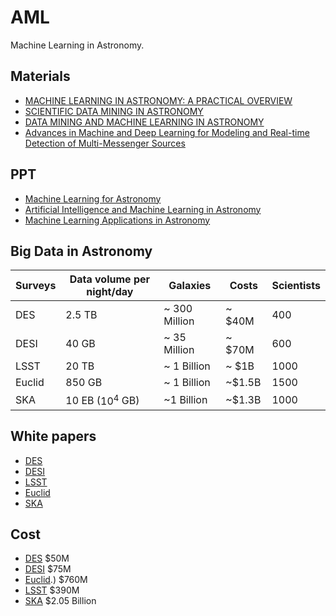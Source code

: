 # AML
Machine Learning in Astronomy.


## Materials
- [MACHINE LEARNING IN ASTRONOMY: A PRACTICAL OVERVIEW](https://arxiv.org/pdf/1904.07248.pdf)
- [SCIENTIFIC DATA MINING IN ASTRONOMY](https://arxiv.org/pdf/1904.07248.pdf)
- [DATA MINING AND MACHINE LEARNING IN ASTRONOMY](https://arxiv.org/pdf/0906.2173.pdf)
- [Advances in Machine and Deep Learning for Modeling and Real-time Detection of Multi-Messenger Sources](https://arxiv.org/pdf/2105.06479.pdf)

## PPT
- [Machine Learning for Astronomy](https://kiss.caltech.edu/workshops/imaging/presentations/fergus.pdf)
- [Artificial Intelligence and Machine Learning in Astronomy](https://www.ucl.ac.uk/astrophysics/sites/astrophysics/files/lahav_ml_cdt_27march2020.pdf)
- [Machine Learning Applications in Astronomy](https://science.nasa.gov/science-red/s3fs-public/atoms/files/5%20-%20Day%201%20Machine%20Learning%20Applications%20in%20Astronomy%20-%20Rebbapragada.pdf)
## Big Data in Astronomy

|Surveys  | Data volume per night/day  | Galaxies  | Costs  |Scientists   |
|---|---|---|---|---|
| DES  | 2.5 TB  | ~ 300 Million  |~ $40M  | 400  |
| DESI  | 40 GB  | ~ 35 Million  | ~ $70M  | 600  |
|LSST   | 20 TB  | ~ 1 Billion  | ~ $1B  | 1000  |
|Euclid | 850 GB  | ~ 1 Billion  | ~$1.5B  | 1500  |
| SKA  |  10 EB ($10^4$ GB)  | ~1 Billion  | ~$1.3B   | 1000  |


## White papers
- [DES](https://arxiv.org/pdf/astro-ph/0510346.pdf)
- [DESI](https://arxiv.org/pdf/1907.10688.pdf)
- [LSST](https://arxiv.org/pdf/1211.0310.pdf)
- [Euclid](https://arxiv.org/pdf/1110.3193.pdf)
- [SKA]()

## Cost
- [DES](https://www.physicscentral.com/explore/action/camera.cfm#:~:text=With%20a%20price%20tag%20of,supernovae%20intermittently%20over%20five%20years.) $50M
- [DESI](https://arxiv.org/pdf/1907.10688.pdf) $75M
- [Euclid](https://www.bbc.com/news/science-environment-18503703#:~:text=The%20cost%20to%20Esa%20of,%C2%A3480m%3B%20%24760m).) $760M
- [LSST](https://www.nsf.gov/attachments/112487/public/DOE-NSF_Joint_Programs_Craig_Foltz.pdf) $390M
- [SKA](https://www.skatelescope.org/the-ska-project/) $2.05 Billion
